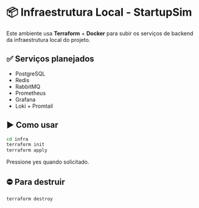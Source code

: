 # 📦 Infraestrutura Local - StartupSim

Este ambiente usa **Terraform** + **Docker** para subir os serviços de backend da infraestrutura local do projeto.

## ✅ Serviços planejados

- PostgreSQL
- Redis
- RabbitMQ
- Prometheus
- Grafana
- Loki + Promtail

## ▶️ Como usar

```bash
cd infra
terraform init
terraform apply
```

Pressione yes quando solicitado.

## ⛔ Para destruir

```bash
terraform destroy
```
